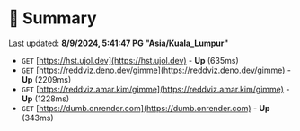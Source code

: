 # 📖 Summary
Last updated: **8/9/2024, 5:41:47 PG "Asia/Kuala_Lumpur"**

- `GET` [https://hst.ujol.dev](https://hst.ujol.dev) - **Up** (635ms)
- `GET` [https://reddviz.deno.dev/gimme](https://reddviz.deno.dev/gimme) - **Up** (2209ms)
- `GET` [https://reddviz.amar.kim/gimme](https://reddviz.amar.kim/gimme) - **Up** (1228ms)
- `GET` [https://dumb.onrender.com](https://dumb.onrender.com) - **Up** (343ms)
